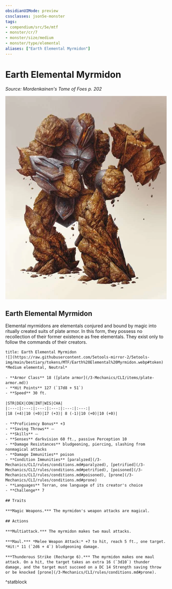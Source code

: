 ```yaml
---
obsidianUIMode: preview
cssclasses: json5e-monster
tags:
- compendium/src/5e/mtf
- monster/cr/7
- monster/size/medium
- monster/type/elemental
aliases: ["Earth Elemental Myrmidon"]
---
```

# Earth Elemental Myrmidon
*Source: Mordenkainen's Tome of Foes p. 202*  

![](https://raw.githubusercontent.com/5etools-mirror-2/5etools-img/main/bestiary/MTF/Earth%20Elemental%20Myrmidon.webp#right)  
## Earth Elemental Myrmidon

Elemental myrmidons are elementals conjured and bound by magic into ritually created suits of plate armor. In this form, they possess no recollection of their former existence as free elementals. They exist only to follow the commands of their creators.


```ad-statblock
title: Earth Elemental Myrmidon
![](https://raw.githubusercontent.com/5etools-mirror-2/5etools-img/main/bestiary/tokens/MTF/Earth%20Elemental%20Myrmidon.webp#token)
*Medium elemental, Neutral*

- **Armor Class** 18 ([plate armor](/3-Mechanics/CLI/items/plate-armor.md))
- **Hit Points** 127 (`17d8 + 51`) 
- **Speed** 30 ft.

|STR|DEX|CON|INT|WIS|CHA|
|:---:|:---:|:---:|:---:|:---:|:---:|
|18 (+4)|10 (+0)|17 (+3)| 8 (-1)|10 (+0)|10 (+0)|

- **Proficiency Bonus** +3
- **Saving Throws** ⏤
- **Skills** ⏤
- **Senses** darkvision 60 ft., passive Perception 10
- **Damage Resistances** bludgeoning, piercing, slashing from nonmagical attacks
- **Damage Immunities** poison
- **Condition Immunities** [paralyzed](/3-Mechanics/CLI/rules/conditions.md#paralyzed), [petrified](/3-Mechanics/CLI/rules/conditions.md#petrified), [poisoned](/3-Mechanics/CLI/rules/conditions.md#poisoned), [prone](/3-Mechanics/CLI/rules/conditions.md#prone)
- **Languages** Terran, one language of its creator's choice
- **Challenge** 7

## Traits

***Magic Weapons.*** The myrmidon's weapon attacks are magical.

## Actions

***Multiattack.*** The myrmidon makes two maul attacks.

***Maul.*** *Melee Weapon Attack:* +7 to hit, reach 5 ft., one target. *Hit:* 11 (`2d6 + 4`) bludgeoning damage.

***Thunderous Strike (Recharge 6).*** The myrmidon makes one maul attack. On a hit, the target takes an extra 16 (`3d10`) thunder damage, and the target must succeed on a DC 14 Strength saving throw or be knocked [prone](/3-Mechanics/CLI/rules/conditions.md#prone).
```
^statblock